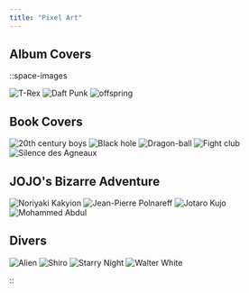 ```yaml
---
title: "Pixel Art"
---
```


## Album Covers

::space-images

![T-Rex](/img/2d/pixel-art/album-covers/t-rex.jpg)
![Daft Punk](/img/2d/pixel-art/album-covers/daft-punk.jpg)
![offspring](/img/2d/pixel-art/album-covers/offspring.jpg)

## Book Covers

![20th century boys](/img/2d/pixel-art/book-covers/20-century-boys.jpg)
![Black hole](/img/2d/pixel-art/book-covers/black-hole.jpg)
![Dragon-ball](/img/2d/pixel-art/book-covers/dragon-ball.jpg)
![Fight club](/img/2d/pixel-art/book-covers/fight-club.jpg)
![Silence des Agneaux](/img/2d/pixel-art/book-covers/le-silence-des-agneaux.jpg)

## JOJO's Bizarre Adventure

![Noriyaki Kakyion](/img/2d/pixel-art/jojo/1.png)
![Jean-Pierre Polnareff](/img/2d/pixel-art/jojo/2.png)
![Jotaro Kujo](/img/2d/pixel-art/jojo/3.png)
![Mohammed Abdul](/img/2d/pixel-art/jojo/4.png)

## Divers

 ![Alien](/img/2d/pixel-art/Alien.png)
 ![Shiro](/img/2d/pixel-art/Shiro.png)
 ![Starry Night](/img/2d/pixel-art/starry_night.png)
 ![Walter White](/img/2d/pixel-art/walter-white.jpg)

::

